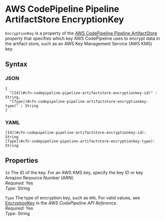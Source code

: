 # AWS CodePipeline Pipeline ArtifactStore EncryptionKey<a name="aws-properties-codepipeline-pipeline-artifactstore-encryptionkey"></a>

`EncryptionKey` is a property of the [AWS CodePipeline Pipeline ArtifactStore](aws-properties-codepipeline-pipeline-artifactstore.md) property that specifies which key AWS CodePipeline uses to encrypt data in the artifact store, such as an AWS Key Management Service \(AWS KMS\) key\.

## Syntax<a name="w4ab1c21c14d502b5"></a>

### JSON<a name="aws-properties-codepipeline-pipeline-artifactstore-encryptionkey-syntax.json"></a>

```
{
  "[Id](#cfn-codepipeline-pipeline-artifactstore-encryptionkey-id)" : String,
  "[Type](#cfn-codepipeline-pipeline-artifactstore-encryptionkey-type)" : String
}
```

### YAML<a name="aws-properties-codepipeline-pipeline-artifactstore-encryptionkey-syntax.yaml"></a>

```
[Id](#cfn-codepipeline-pipeline-artifactstore-encryptionkey-id): String
[Type](#cfn-codepipeline-pipeline-artifactstore-encryptionkey-type): String
```

## Properties<a name="w4ab1c21c14d502b7"></a>

`Id`  <a name="cfn-codepipeline-pipeline-artifactstore-encryptionkey-id"></a>
The ID of the key\. For an AWS KMS key, specify the key ID or key Amazon Resource Number \(ARN\)\.  
*Required*: Yes  
*Type*: String

`Type`  <a name="cfn-codepipeline-pipeline-artifactstore-encryptionkey-type"></a>
The type of encryption key, such as `KMS`\. For valid values, see [EncryptionKey](https://docs.aws.amazon.com/codepipeline/latest/APIReference/API_EncryptionKey.html) in the *AWS CodePipeline API Reference*\.  
*Required*: Yes  
*Type*: String